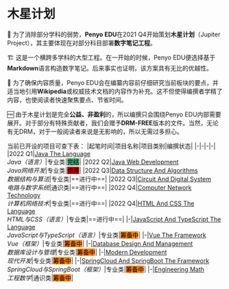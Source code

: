 # 木星计划

🚩 为了消除部分学科的弱势，**Penyo EDU**在2021 Q4开始策划**木星计划**（Jupiter Project），其主要体现在对部分科目部署**数字笔记工程**。

🏗️ 这是一个横跨多学科的大型工程。在一开始的时候，Penyo EDU便选择基于**Markdown**语言构造数字笔记。后来事实也证明，该方案具有无比的优越性。

📓 为了确保内容质量，Penyo EDU会在编纂内容前仔细研究当前板块的要点，并适当地引用**Wikipedia**或权威技术文档的内容作为补充。这不但使得编撰者学精了内容，也使阅读者快速聚焦要点、节省时间。

🆓 由于木星计划是完全**公益、非盈利**的，所以编撰只会围绕Penyo EDU内部需要展开。对于部分有特殊贡献者，我们会赠予**DRM-FREE**版本的文件。当然，无论有无DRM，对于一般阅读者来说是无影响的，所以无需过多担心。

当前已开设的项目可查下表：
|起笔时间|项目名称|项目类别|编撰状态|
|-|-|-|-|
|2022 Q1|[Java The Language](Java.JPI.pdf)<br>*Java（语言）*|专业类|<mark style="background-color: #3EAF7C;">完结</mark>|
|2022 Q2|[Java Web Development](Java.Web.Dev.JPI.pdf)<br>*Java网络开发*|专业类|<mark style="background-color: #CC0000;">停滞</mark>|
|2022 Q3|[Data Structure And Algorithms](Data.Structure.And.Algorithms.JPI.pdf)<br>*数据结构与算法*|专业类|==进行中==|
|2022 Q3|[Circuit And Digital System](Circuit.And.Digital.System.JPI.pdf)<br>*电路与数字系统*|通识类|==进行中==|
|2022 Q4|[Computer Network Technology](Computer.Network.Technology.JPI.pdf)<br>*计算机网络技术*|专业类|==进行中==|
|2022 Q4|[HTML And CSS The Language](HTML.And.CSS.JPI.pdf)<br>*HTML与CSS（语言）*|专业类|==进行中==|
|-|[JavaScript And TypeScript The Language](JavaScript.JPI.pdf)<br>*JavaScript与TypeScript（语言）*|专业类|<mark style="background-color: #FF8000;">筹备中</mark>|
|-|[Vue The Framework](Vue.JPI.pdf)<br>*Vue（框架）*|专业类|<mark style="background-color: #FF8000;">筹备中</mark>|
|-|[Database Design And Management](Database.Design.And.Management.JPI.pdf)<br>*数据库设计与管理*|专业类|<mark style="background-color: #FF8000;">筹备中</mark>|
|-|[Modern Development](Modern.Development.JPI.pdf)<br>*现代开发*|专业类|<mark style="background-color: #FF8000;">筹备中</mark>|
|-|[SpringCloud And SpringBoot The Framework](SpringCloud.And.SpringBoot.The.Framework.JPI.pdf)<br>*SpringCloud与SpringBoot（框架）*|专业类|<mark style="background-color: #FF8000;">筹备中</mark>|
|-|[Engineering Math](Engineering.Math.JPI.pdf)<br>*工程数学*|通识类|<mark style="background-color: #FF8000;">筹备中</mark>|
